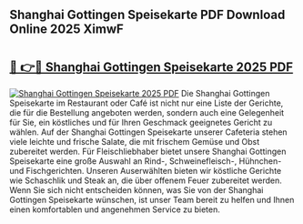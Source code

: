 ## Shanghai Gottingen Speisekarte PDF Download Online 2025 XimwF

# <h2><a href="http://gcebow9.nevu.top/?p=Shanghai+Gottingen+Speisekarte">🔗 👉🔴 Shanghai Gottingen Speisekarte 2025 PDF</a></h2>

[![Shanghai Gottingen Speisekarte 2025 PDF](https://i.imgur.com/dBaPXMq.png)](http://gcebow9.nevu.top/?p=Shanghai+Gottingen+Speisekarte)
Die Shanghai Gottingen Speisekarte im Restaurant oder Café ist nicht nur eine Liste der Gerichte, die für die Bestellung angeboten werden, sondern auch eine Gelegenheit für Sie, ein köstliches und für Ihren Geschmack geeignetes Gericht zu wählen. Auf der Shanghai Gottingen Speisekarte unserer Cafeteria stehen viele leichte und frische Salate, die mit frischem Gemüse und Obst zubereitet werden. Für Fleischliebhaber bietet unsere Shanghai Gottingen Speisekarte eine große Auswahl an Rind-, Schweinefleisch-, Hühnchen- und Fischgerichten. Unseren Auserwählten bieten wir köstliche Gerichte wie Schaschlik und Steak an, die über offenem Feuer zubereitet werden. Wenn Sie sich nicht entscheiden können, was Sie von der Shanghai Gottingen Speisekarte wünschen, ist unser Team bereit zu helfen und Ihnen einen komfortablen und angenehmen Service zu bieten.
